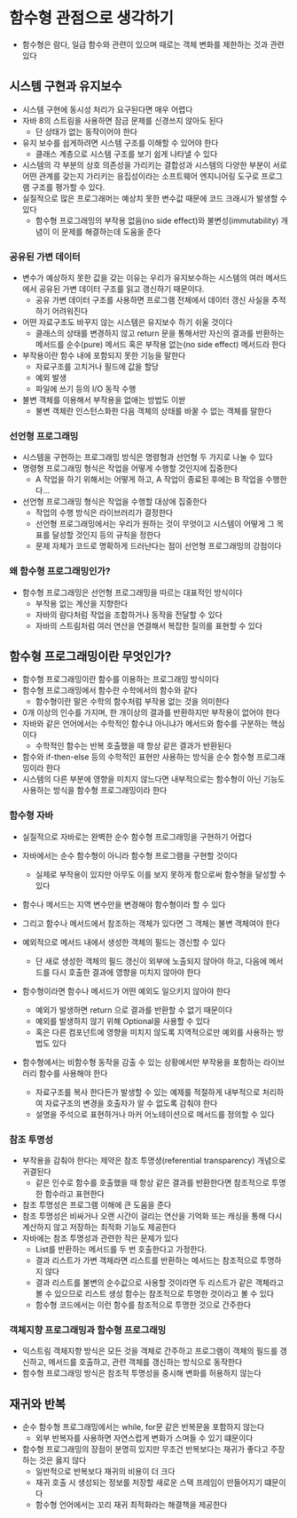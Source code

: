 # 함수형 관점으로 생각하기
- 함수형은 람다, 일급 함수와 관련이 있으며 때로는 객체 변화를 제한하는 것과 관련있다

## 시스템 구현과 유지보수
- 시스템 구현에 동시성 처리가 요구된다면 매우 어렵다
- 자바 8의 스트림을 사용하면 잠금 문제를 신경쓰지 않아도 된다
  - 단 상태가 없는 동작이어야 한다
- 유지 보수를 쉽게하려면 시스템 구조를 이해할 수 있어야 한다
  - 클래스 계층으로 시스템 구조를 보기 쉽게 나타낼 수 있다
- 시스템의 각 부분의 상호 의존성을 가리키는 결합성과 시스템의 다양한 부분이 서로 어떤 관계를 갖는지 가리키는 응집성이라는 소프트웨어 엔지니어링 도구로 프로그램 구조를 평가할 수 있다.
- 실질적으로 많은 프로그래머는 예상치 못한 변수값 때문에 코드 크래시가 발생할 수 있다
  - 함수형 프로그래밍의 부작용 없음(no side effect)와 불변성(immutability) 개념이 이 문제를 해결하는데 도움을 준다

### 공유된 가변 데이터
- 변수가 예상하지 못한 값을 갖는 이유는 우리가 유지보수하는 시스템의 여러 메서드에서 공유된 가변 데이터 구조를 읽고 갱신하기 때문이다.
  - 공유 가변 데이터 구조를 사용하면 프로그램 전체에서 데이터 갱신 사실을 추적하기 어려워진다
- 어떤 자료구조도 바꾸지 않는 시스템은 유지보수 하기 쉬울 것이다
  - 클래스의 상태를 변경하지 않고 return 문을 통해서만 자신의 결과를 반환하는 메서드를 순수(pure) 메서드 혹은 부작용 없는(no side effect) 메서드라 한다
- 부작용이란 함수 내에 포함되지 못한 기능을 말한다
  - 자료구조를 고치거나 필드에 값을 할당
  - 예외 발생
  - 파일에 쓰기 등의 I/O 동작 수행
- 불변 객체를 이용해서 부작용을 없애는 방법도 이싿
  - 불변 객체란 인스턴스화한 다음 객체의 상태를 바꿀 수 없는 객체를 말한다

### 선언형 프로그래밍
- 시스템을 구현하는 프로그래밍 방식은 명령형과 선언형 두 가지로 나눌 수 있다
- 명령형 프로그래밍 형식은 작업을 어떻게 수행할 것인지에 집중한다
  - A 작업을 하기 위해서는 어떻게 하고, A 작업이 종료된 후에는 B 작업을 수행한다...
- 선언형 프로그래밍 형식은 작업을 수행할 대상에 집중한다
  - 작업의 수행 방식은 라이브러리가 결정한다
  - 선언형 프로그래밍에서는 우리가 원하는 것이 무엇이고 시스템이 어떻게 그 목표를 달성할 것인지 등의 규칙을 정한다
  - 문제 자체가 코드로 명확하게 드러난다는 점이 선언형 프로그래밍의 강점이다

### 왜 함수형 프로그래밍인가?
- 함수형 프로그래밍은 선언형 프로그래밍을 따르는 대표적인 방식이다
  - 부작용 없는 계산을 지향한다
  - 자바의 람다처럼 작업을 조합하거나 동작을 전달할 수 있다
  - 자바의 스트림처럼 여러 연산을 연결해서 복잡한 질의를 표현할 수 있다

## 함수형 프로그래밍이란 무엇인가?
- 함수형 프로그래밍이란 함수를 이용하는 프로그래밍 방식이다
- 함수형 프로그래밍에서 함수란 수학에서의 함수와 같다
  - 함수형이란 말은 수학의 함수처럼 부작용 없는 것을 의미한다
- 0개 이상의 인수를 가지며, 한 개이상의 결과를 반환하지만 부작용이 없어야 한다
- 자바와 같은 언어에서는 수학적인 함수냐 아니냐가 메서드와 함수를 구분하는 핵심이다
  - 수학적인 함수는 반복 호출했을 때 항상 같은 결과가 반환된다
- 함수와 if-then-else 등의 수학적인 표현만 사용하는 방식을 순수 함수형 프로그래밍이라 한다
- 시스템의 다른 부분에 영향을 미치지 않느다면 내부적으로는 함수형이 아닌 기능도 사용하는 방식을 함수형 프로그래밍이라 한다

### 함수형 자바
- 실질적으로 자바로는 완벽한 순수 함수형 프로그래밍을 구현하기 어렵다
- 자바에서는 순수 함수형이 아니라 함수형 프로그램을 구현할 것이다
  - 실제로 부작용이 있지만 아무도 이를 보지 못하게 함으로써 함수형을 달성할 수 있다

- 함수나 메서드는 지역 변수만을 변경해야 함수형이라 할 수 있다
- 그리고 함수나 메서드에서 참조하는 객체가 있다면 그 객체는 불변 객체여야 한다
- 예외적으로 메서드 내에서 생성한 객체의 필드는 갱신할 수 있다
  - 단 새로 생성한 객체의 필드 갱신이 외부에 노출되지 않아야 하고, 다음에 메서드를 다시 호출한 결과에 영향을 미치지 않아야 한다
- 함수형이라면 함수나 메서드가 어떤 예외도 일으키지 않아야 한다
  - 예외가 발생하면 return 으로 결과를 반환할 수 없기 때문이다
  - 예외를 발생하지 않기 위해 Optional을 사용할 수 있다
  - 혹은 다른 컴포넌트에 영향을 미치지 않도록 지역적으로만 예외를 사용하는 방법도 있다
- 함수형에서는 비함수형 동작을 감출 수 있는 상황에서만 부작용을 포함하는 라이브러리 함수를 사용해야 한다
  - 자료구조를 복사 한다든가 발생할 수 있는 예제를 적절하게 내부적으로 처리하여 자료구조의 변경을 호출자가 알 수 없도록 감춰야 한다
  - 설명을 주석으로 표현하거나 마커 어노테이션으로 메서드를 정의할 수 있다

### 참조 투명성
- 부작용을 감춰야 한다는 제약은 참조 투명셩(referential transparency) 개념으로 귀결된다
  - 같은 인수로 함수를 호출했을 때 항상 같은 결과를 반환한다면 참조적으로 투명한 함수라고 표현한다
- 참조 투명성은 프로그램 이해에 큰 도움을 준다
- 참조 투명성은 비싸거나 오랜 시간이 걸리는 연산을 기억화 또는 캐싱을 통해 다시 계산하지 않고 저장하는 최적화 기능도 제공한다
- 자바에는 참조 투명성과 관련한 작은 문제가 있다
  - List를 반환하는 메서드를 두 번 호출한다고 가정한다.
  - 결과 리스트가 가변 객체라면 리스트를 반환하는 메서드는 참조적으로 투명하지 않다
  - 결과 리스트를 불변의 순수값으로 사용할 것이라면 두 리스트가 같은 객체라고 볼 수 있으므로 리스트 생성 함수는 참조적으로 투명한 것이라고 볼 수 있다
  - 함수형 코드에서는 이런 함수를 참조적으로 투명한 것으로 간주한다

### 객체지향 프로그래밍과 함수형 프로그래밍
- 익스트림 객체지향 방식은 모든 것을 객체로 간주하고 프로그램이 객체의 필드를 갱신하고, 메서드를 호출하고, 관련 객체를 갱신하는 방식으로 동작한다
- 함수형 프로그래밍 방식은 참조적 투명성을 중시해 변화를 허용하지 않는다

## 재귀와 반복
- 순수 함수형 프로그래밍에서는 while, for문 같은 반복문을 포함하지 않는다
  - 외부 반복자를 사용하면 자연스럽게 변화가 스며들 수 있기 떄문이다
- 함수형 프로그래밍의 장점이 분명히 있지만 무조건 반복보다는 재귀가 좋다고 주장하는 것은 옳지 않다
  - 일반적으로 반복보다 재귀의 비용이 더 크다
  - 재귀 호출 시 생성되는 정보를 저장할 새로운 스택 프레임이 만들어지기 떄문이다
  - 함수형 언어에서는 꼬리 재귀 최적화라는 해결책을 제공한다